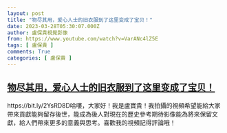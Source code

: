 ```yaml
---
layout: post
title: "物尽其用，爱心人士的旧衣服到了这里变成了宝贝！"
date: 2023-03-28T05:30:07.000Z
author: 盧保貴視覺影像
from: https://www.youtube.com/watch?v=VarANc4lZ5E
tags: [ 盧保貴 ]
comments: True
categories: [ 盧保貴 ]
---
```

<!--1679981407000-->
[物尽其用，爱心人士的旧衣服到了这里变成了宝贝！](https://www.youtube.com/watch?v=VarANc4lZ5E)
------

<div>
https://bit.ly/2YsRD8D哈嘍，大家好！我是盧寶貴！我拍攝的視頻希望能給大家帶來貢獻能夠留存後世，能成為後人對現在的歷史參考期待影像能為將來保留文獻，給人們帶來更多的意義與思考。喜歡我的視頻記得評論哦！
</div>
